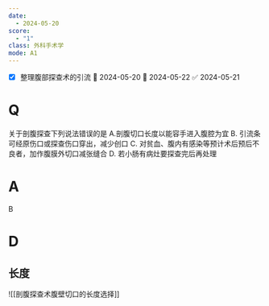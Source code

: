 ```yaml
---
date:
  - 2024-05-20
score:
  - "1"
class: 外科手术学
mode: A1
---
```


- [x] 整理腹部探查术的引流 🛫 2024-05-20 📅 2024-05-22 ✅ 2024-05-21

# Q
关于剖腹探查下列说法错误的是
A.剖腹切口长度以能容手进入腹腔为宜
B. 引流条可经原伤口或探查伤口穿出，减少创口
C. 对贫血、腹内有感染等预计术后预后不良者，加作腹膜外切口减张缝合
D. 若小肠有病灶要探查完后再处理

# A

B


# D
长度
--
![[剖腹探查术腹壁切口的长度选择]]